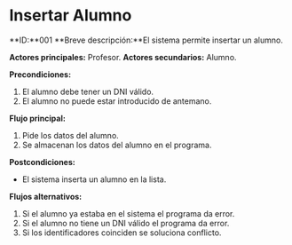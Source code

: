 # Insertar Alumno

**ID:**001
**Breve descripción:**El sistema permite insertar un alumno.

**Actores principales:** Profesor.
**Actores secundarios:** Alumno.

**Precondiciones:**
1. El alumno debe tener un DNI válido.
2. El alumno no puede estar introducido de antemano.

**Flujo principal:**
1. Pide los datos del alumno.
2. Se almacenan los datos del alumno en el programa.

**Postcondiciones:**
* El sistema inserta un alumno en la lista.

**Flujos alternativos:**
1. Si el alumno ya estaba en el sistema el programa da error.
2. Si el alumno no tiene un DNI válido el programa da error.
3. Si los identificadores coinciden se soluciona conflicto.
